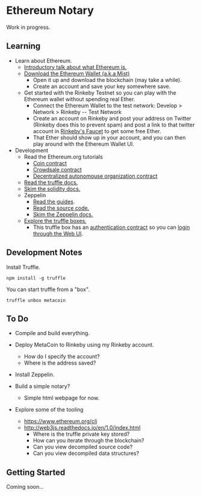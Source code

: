 # Ethereum Notary

Work in progress.

## Learning

- Learn about Ethereum.
	- [Introductory talk about what Ethereum is.](https://www.youtube.com/watch?v=66SaEDzlmP4&t=733s)
	- [Download the Ethereum Wallet (a.k.a Mist)](https://ethereum.org/)
		- Open it up and download the blockchain (may take a while).
		- Create an account and save your key somewhere save.
	- Get started with the Rinkeby Testnet so you can play with the Ethereum wallet without spending real Ether.
		- Connect the Ethereum Wallet to the test network: Develop > Network > Rinkeby -- Test Network
		- Create an account on Rinkeby and post your address on Twitter (Rinkeby does this to prevent spam) and post a link to that twitter account in [Rinkeby's Faucet](https://www.rinkeby.io/#faucet) to get some free Ether.
		- That Ether should show up in your account, and you can then play around with the Ethereum Wallet UI.
- Development
	- Read the Ethereum.org tutorials
		- [Coin contract](https://www.ethereum.org/token)
		- [Crowdsale contract](https://www.ethereum.org/crowdsale)
		- [Decentralized autonomouse organization contract](https://www.ethereum.org/dao)
	- [Read the truffle docs.](http://truffleframework.com/docs/)
	- [Skim the solidity docs.](http://solidity.readthedocs.io/en/develop/index.html)
	- Zeppelin
		- [Read the guides](https://blog.zeppelin.solutions/guides/home).
		- [Read the source code.](https://github.com/OpenZeppelin/zeppelin-solidity)
		- [Skim the Zeppelin docs.](http://zeppelin-solidity.readthedocs.io/en/latest/index.html)
	- [Explore the truffle boxes.](http://truffleframework.com/boxes/)
		- This truffle box has an [authentication contract](https://github.com/truffle-box/react-auth-box/blob/master/contracts/Authentication.sol) so you can [login through the Web UI](https://github.com/truffle-box/react-auth-box/blob/master/src/user/ui/loginbutton/LoginButtonActions.js#L36-L45).

## Development Notes

Install Truffle.

```
npm install -g truffle
```

You can start truffle from a "box".

```
truffle unbox metacoin
```

## To Do

- Compile and build everything.
- Deploy MetaCoin to Rinkeby using my Rinkeby account.
	 - How do I specify the account?
	 - Where is the address saved?
- Install Zeppelin.
- Build a simple notary?
	- Simple html webpage for now.

- Explore some of the tooling
	- https://www.ethereum.org/cli
	- http://web3js.readthedocs.io/en/1.0/index.html
		- Where is the truffle private key stored?
		- How can you iterate through the blockchain?
		- Can you view decompiled source code?
		- Can you view decompiled data structures?

## Getting Started

Coming soon...